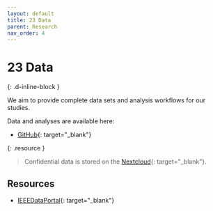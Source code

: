 ```yaml
---
layout: default
title: 23 Data
parent: Research
nav_order: 4
---
```


# 23 Data
{: .d-inline-block }

We aim to provide complete data sets and analysis workflows for our studies.

Data and analyses are available here:

- [GitHub](https://github.com/orgs/digital-work-lab/repositories?q=topic%3Adataset){: target="_blank"}

{: .resource } 
> Confidential data is stored on the [Nextcloud](https://nc-2272638881871040784.nextcloud-ionos.com/index.php/apps/files/?dir=/20-research/23_data&fileid=88094){: target="_blank"}.

## Resources

- [IEEEDataPortal](https://ieee-dataport.org/datasets){: target="_blank"}

